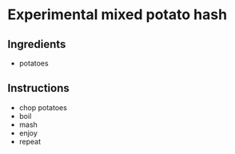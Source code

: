 # Experimental mixed potato hash

## Ingredients

- potatoes



## Instructions

- chop potatoes
- boil
- mash
- enjoy
- repeat
